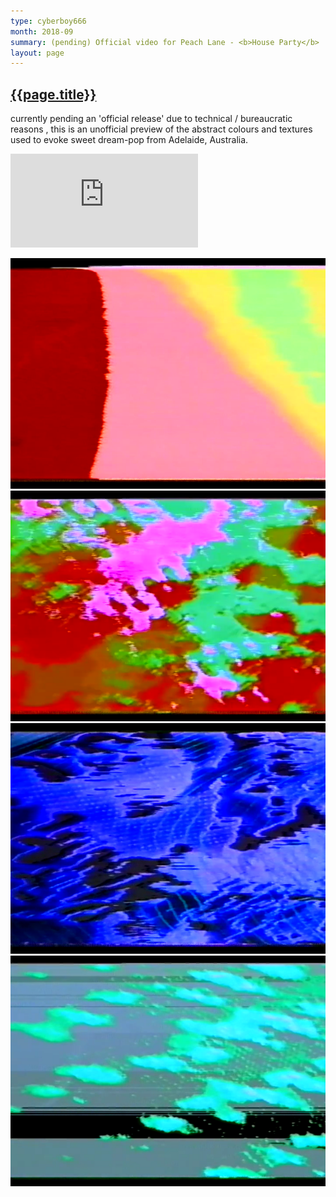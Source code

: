 ```yaml
---
type: cyberboy666
month: 2018-09
summary: (pending) Official video for Peach Lane - <b>House Party</b>
layout: page
---
```


## [ {{page.title}} ]({{page.url}})

currently pending an 'official release' due to technical / bureaucratic reasons , this is an unofficial preview of the abstract colours and textures used to evoke sweet dream-pop from Adelaide, Australia.

<div class="video-box" id="ratio43"><iframe id="video-box" src="https://player.vimeo.com/video/300964008?title=0&byline=0&portrait=0" frameborder="0" webkitallowfullscreen mozallowfullscreen allowfullscreen></iframe></div>

![image](/images/cyberboy666/housepartyvideo1.png)
![image](/images/cyberboy666/housepartyvideo2.png)
![image](/images/cyberboy666/housepartyvideo3.png)
![image](/images/cyberboy666/housepartyvideo4.png)

